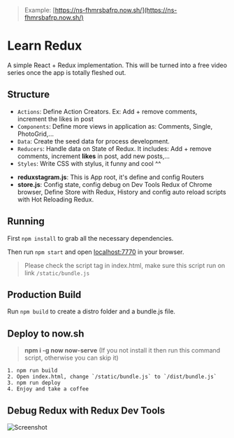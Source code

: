> Example: [https://ns-fhmrsbafrp.now.sh/](https://ns-fhmrsbafrp.now.sh/)

# Learn Redux

A simple React + Redux implementation. This will be turned into a free video series once the app is totally fleshed out.

## Structure
- `Actions`: Define Action Creators. Ex: Add + remove comments, increment the likes in post
- `Components`: Define more views in application as: Comments, Single, PhotoGrid,...
- `Data`: Create the seed data for process development.
- `Reducers`: Handle data on State of Redux. It includes: Add + remove comments, increment **likes** in post, add new posts,...
- `Styles`: Write CSS with stylus, it funny and cool ^^
+ **reduxstagram.js**: This is App root, it's define and config Routers
+ **store.js**: Config state, config debug on Dev Tools Redux of Chrome browser, Define Store with Redux, History and config auto reload scripts with Hot Reloading Redux.

## Running

First `npm install` to grab all the necessary dependencies. 

Then run `npm start` and open <localhost:7770> in your browser.

> Please check the script tag in index.html, make sure this script run on link `/static/bundle.js`

## Production Build

Run `npm build` to create a distro folder and a bundle.js file.

## Deploy to now.sh
> **npm i -g now now-serve** (If you not install it then run this command script, otherwise you can skip it)
```
1. npm run build
2. Open index.html, change `/static/bundle.js` to `/dist/bundle.js`
3. npm run deploy
4. Enjoy and take a coffee
```

## Debug Redux with Redux Dev Tools
![Screenshot](http://i.imgur.com/hZRb8j2.png)